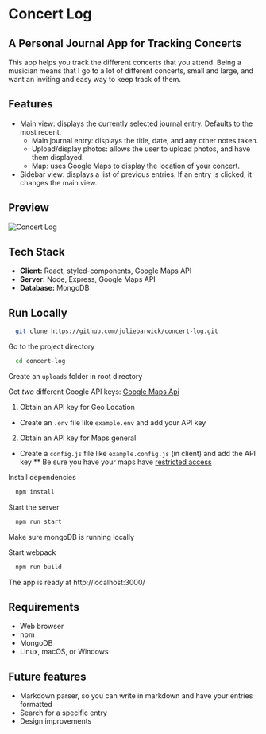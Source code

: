 # Concert Log

## A Personal Journal App for Tracking Concerts
This app helps you track the different concerts that you attend. Being a musician means that I go to a lot of different concerts, small and large, and want an inviting and easy way to keep track of them.

## Features
* Main view: displays the currently selected journal entry. Defaults to the most recent.
  * Main journal entry: displays the title, date, and any other notes taken.
  * Upload/display photos: allows the user to upload photos, and have them displayed.
  * Map: uses Google Maps to display the location of your concert.
* Sidebar view: displays a list of previous entries. If an entry is clicked, it changes the main view.

## Preview
![Concert Log](https://github.com/juliebarwick/concert-log/blob/main/gif/concert-log.gif?raw=true)

## Tech Stack
* **Client:** React, styled-components, Google Maps API
* **Server:** Node, Express, Google Maps API
* **Database:** MongoDB

## Run Locally
```bash
  git clone https://github.com/juliebarwick/concert-log.git
```

Go to the project directory

```bash
  cd concert-log
```

Create an `uploads` folder in root directory

Get *two* different Google API keys:
[Google Maps Api](https://developers.google.com/maps/documentation/javascript/overview)
1. Obtain an API key for Geo Location
- Create an `.env` file like `example.env` and add your API key
2. Obtain an API key for Maps general
- Create a `config.js` file like `example.config.js` (in client) and add the API key
** Be sure you have your maps have [restricted access](https://cloud.google.com/blog/products/maps-platform/google-maps-platform-best-practices-restricting-api-keys)

Install dependencies

```bash
  npm install
```

Start the server

```bash
  npm run start
```

Make sure mongoDB is running locally


Start webpack

```bash
  npm run build
```
The app is ready at http://localhost:3000/

## Requirements
* Web browser
* npm
* MongoDB
* Linux, macOS, or Windows

## Future features
* Markdown parser, so you can write in markdown and have your entries formatted
* Search for a specific entry
* Design improvements